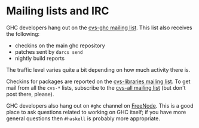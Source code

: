 # Mailing lists and IRC



GHC developers hang out on the [
cvs-ghc mailing list](http://www.haskell.org/mailman/listinfo/cvs-ghc).  This list also receives the following:


- checkins on the main ghc repository
- patches sent by `darcs send`
- nightly build reports


The traffic level varies quite a bit depending on how much activity there is.



Checkins for packages are reported on the [
cvs-libraries mailing list](http://www.haskell.org/mailman/listinfo/cvs-libraries).  To get mail from all the `cvs-*` lists, subscribe to the [
cvs-all mailing list](http://www.haskell.org/mailman/listinfo/cvs-all) (but don't post there, please).



GHC developers also hang out on `#ghc` channel on [
FreeNode](http://freenode.net/).  This is a good place to ask questions related to working on GHC itself; if you have more general questions then `#haskell` is probably more appropriate.


